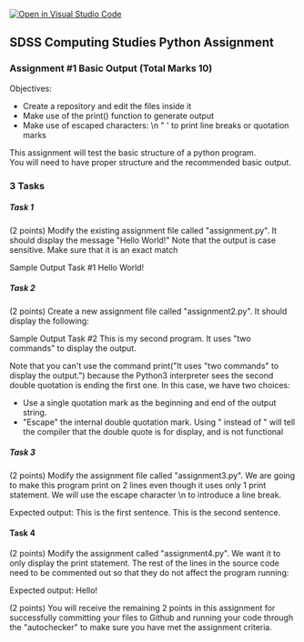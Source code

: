 [![Open in Visual Studio Code](https://classroom.github.com/assets/open-in-vscode-f059dc9a6f8d3a56e377f745f24479a46679e63a5d9fe6f495e02850cd0d8118.svg)](https://classroom.github.com/online_ide?assignment_repo_id=5624728&assignment_repo_type=AssignmentRepo)
## SDSS Computing Studies Python Assignment
### Assignment #1 Basic Output (Total Marks 10)

Objectives:
* Create a repository and edit the files inside it
* Make use of the print() function to generate output
* Make use of escaped characters: \n \" \' to print line breaks or quotation marks

This assignment will test the basic structure of a python program.  
You will need to have proper structure and the recommended basic output.

### 3 Tasks

##### Task 1
(2 points) Modify the existing assignment file called "assignment.py".  It should display the message "Hello World!" Note that the output is case sensitive. Make sure that it is an exact match

Sample Output Task #1
Hello World!

##### Task 2
(2 points) Create a new assignment file called "assignment2.py".  It should display the following:

Sample Output Task #2
This is my second program.
It uses "two commands" to display the output.

Note that you can't use the command print("It uses "two commands" to display the output.") because the Python3 interpreter sees the second double quotation is ending the first one.  In this case, we have two choices:
  - Use a single quotation mark as the beginning and end of the output string.
  - "Escape" the internal double quotation mark.  Using \" instead of " will tell the compiler that the double quote is for display, and is not functional

##### Task 3
(2 points) Modify the assignment file called "assignment3.py".  We are going to make
this program print on 2 lines even though it uses only 1 print statement. We will use
the escape character \n to introduce a line break.

Expected output:
This is the first sentence.
This is the second sentence.

#### Task 4
(2 points) Modify the assignment called "assignment4.py".  We want it to only display the print statement.  The rest of the lines in the source code need to be commented out so that they do not affect the program running:

Expected output:
Hello!

(2 points) You will receive the remaining 2 points in this assignment for successfully committing your files to Github and running your code through the "autochecker" to make sure you have met the assignment criteria.
